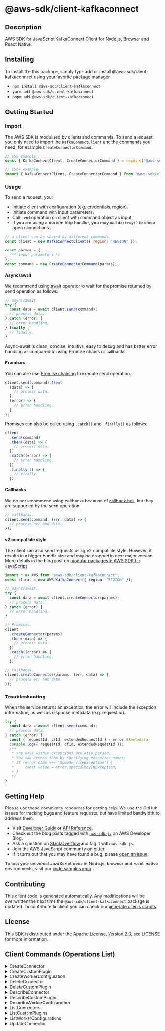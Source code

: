 <!-- generated file, do not edit directly -->

# @aws-sdk/client-kafkaconnect

## Description

AWS SDK for JavaScript KafkaConnect Client for Node.js, Browser and React Native.

<p/>

## Installing

To install the this package, simply type add or install @aws-sdk/client-kafkaconnect
using your favorite package manager:

- `npm install @aws-sdk/client-kafkaconnect`
- `yarn add @aws-sdk/client-kafkaconnect`
- `pnpm add @aws-sdk/client-kafkaconnect`

## Getting Started

### Import

The AWS SDK is modulized by clients and commands.
To send a request, you only need to import the `KafkaConnectClient` and
the commands you need, for example `CreateConnectorCommand`:

```js
// ES5 example
const { KafkaConnectClient, CreateConnectorCommand } = require("@aws-sdk/client-kafkaconnect");
```

```ts
// ES6+ example
import { KafkaConnectClient, CreateConnectorCommand } from "@aws-sdk/client-kafkaconnect";
```

### Usage

To send a request, you:

- Initiate client with configuration (e.g. credentials, region).
- Initiate command with input parameters.
- Call `send` operation on client with command object as input.
- If you are using a custom http handler, you may call `destroy()` to close open connections.

```js
// a client can be shared by different commands.
const client = new KafkaConnectClient({ region: "REGION" });

const params = {
  /** input parameters */
};
const command = new CreateConnectorCommand(params);
```

#### Async/await

We recommend using [await](https://developer.mozilla.org/en-US/docs/Web/JavaScript/Reference/Operators/await)
operator to wait for the promise returned by send operation as follows:

```js
// async/await.
try {
  const data = await client.send(command);
  // process data.
} catch (error) {
  // error handling.
} finally {
  // finally.
}
```

Async-await is clean, concise, intuitive, easy to debug and has better error handling
as compared to using Promise chains or callbacks.

#### Promises

You can also use [Promise chaining](https://developer.mozilla.org/en-US/docs/Web/JavaScript/Guide/Using_promises#chaining)
to execute send operation.

```js
client.send(command).then(
  (data) => {
    // process data.
  },
  (error) => {
    // error handling.
  }
);
```

Promises can also be called using `.catch()` and `.finally()` as follows:

```js
client
  .send(command)
  .then((data) => {
    // process data.
  })
  .catch((error) => {
    // error handling.
  })
  .finally(() => {
    // finally.
  });
```

#### Callbacks

We do not recommend using callbacks because of [callback hell](http://callbackhell.com/),
but they are supported by the send operation.

```js
// callbacks.
client.send(command, (err, data) => {
  // process err and data.
});
```

#### v2 compatible style

The client can also send requests using v2 compatible style.
However, it results in a bigger bundle size and may be dropped in next major version. More details in the blog post
on [modular packages in AWS SDK for JavaScript](https://aws.amazon.com/blogs/developer/modular-packages-in-aws-sdk-for-javascript/)

```ts
import * as AWS from "@aws-sdk/client-kafkaconnect";
const client = new AWS.KafkaConnect({ region: "REGION" });

// async/await.
try {
  const data = await client.createConnector(params);
  // process data.
} catch (error) {
  // error handling.
}

// Promises.
client
  .createConnector(params)
  .then((data) => {
    // process data.
  })
  .catch((error) => {
    // error handling.
  });

// callbacks.
client.createConnector(params, (err, data) => {
  // process err and data.
});
```

### Troubleshooting

When the service returns an exception, the error will include the exception information,
as well as response metadata (e.g. request id).

```js
try {
  const data = await client.send(command);
  // process data.
} catch (error) {
  const { requestId, cfId, extendedRequestId } = error.$$metadata;
  console.log({ requestId, cfId, extendedRequestId });
  /**
   * The keys within exceptions are also parsed.
   * You can access them by specifying exception names:
   * if (error.name === 'SomeServiceException') {
   *     const value = error.specialKeyInException;
   * }
   */
}
```

## Getting Help

Please use these community resources for getting help.
We use the GitHub issues for tracking bugs and feature requests, but have limited bandwidth to address them.

- Visit [Developer Guide](https://docs.aws.amazon.com/sdk-for-javascript/v3/developer-guide/welcome.html)
  or [API Reference](https://docs.aws.amazon.com/AWSJavaScriptSDK/v3/latest/index.html).
- Check out the blog posts tagged with [`aws-sdk-js`](https://aws.amazon.com/blogs/developer/tag/aws-sdk-js/)
  on AWS Developer Blog.
- Ask a question on [StackOverflow](https://stackoverflow.com/questions/tagged/aws-sdk-js) and tag it with `aws-sdk-js`.
- Join the AWS JavaScript community on [gitter](https://gitter.im/aws/aws-sdk-js-v3).
- If it turns out that you may have found a bug, please [open an issue](https://github.com/aws/aws-sdk-js-v3/issues/new/choose).

To test your universal JavaScript code in Node.js, browser and react-native environments,
visit our [code samples repo](https://github.com/aws-samples/aws-sdk-js-tests).

## Contributing

This client code is generated automatically. Any modifications will be overwritten the next time the `@aws-sdk/client-kafkaconnect` package is updated.
To contribute to client you can check our [generate clients scripts](https://github.com/aws/aws-sdk-js-v3/tree/main/scripts/generate-clients).

## License

This SDK is distributed under the
[Apache License, Version 2.0](http://www.apache.org/licenses/LICENSE-2.0),
see LICENSE for more information.

## Client Commands (Operations List)

<details>
<summary>
CreateConnector
</summary>

[Command API Reference](https://docs.aws.amazon.com/AWSJavaScriptSDK/v3/latest/clients/client-kafkaconnect/classes/createconnectorcommand.html) / [Input](https://docs.aws.amazon.com/AWSJavaScriptSDK/v3/latest/clients/client-kafkaconnect/interfaces/createconnectorcommandinput.html) / [Output](https://docs.aws.amazon.com/AWSJavaScriptSDK/v3/latest/clients/client-kafkaconnect/interfaces/createconnectorcommandoutput.html)

</details>
<details>
<summary>
CreateCustomPlugin
</summary>

[Command API Reference](https://docs.aws.amazon.com/AWSJavaScriptSDK/v3/latest/clients/client-kafkaconnect/classes/createcustomplugincommand.html) / [Input](https://docs.aws.amazon.com/AWSJavaScriptSDK/v3/latest/clients/client-kafkaconnect/interfaces/createcustomplugincommandinput.html) / [Output](https://docs.aws.amazon.com/AWSJavaScriptSDK/v3/latest/clients/client-kafkaconnect/interfaces/createcustomplugincommandoutput.html)

</details>
<details>
<summary>
CreateWorkerConfiguration
</summary>

[Command API Reference](https://docs.aws.amazon.com/AWSJavaScriptSDK/v3/latest/clients/client-kafkaconnect/classes/createworkerconfigurationcommand.html) / [Input](https://docs.aws.amazon.com/AWSJavaScriptSDK/v3/latest/clients/client-kafkaconnect/interfaces/createworkerconfigurationcommandinput.html) / [Output](https://docs.aws.amazon.com/AWSJavaScriptSDK/v3/latest/clients/client-kafkaconnect/interfaces/createworkerconfigurationcommandoutput.html)

</details>
<details>
<summary>
DeleteConnector
</summary>

[Command API Reference](https://docs.aws.amazon.com/AWSJavaScriptSDK/v3/latest/clients/client-kafkaconnect/classes/deleteconnectorcommand.html) / [Input](https://docs.aws.amazon.com/AWSJavaScriptSDK/v3/latest/clients/client-kafkaconnect/interfaces/deleteconnectorcommandinput.html) / [Output](https://docs.aws.amazon.com/AWSJavaScriptSDK/v3/latest/clients/client-kafkaconnect/interfaces/deleteconnectorcommandoutput.html)

</details>
<details>
<summary>
DeleteCustomPlugin
</summary>

[Command API Reference](https://docs.aws.amazon.com/AWSJavaScriptSDK/v3/latest/clients/client-kafkaconnect/classes/deletecustomplugincommand.html) / [Input](https://docs.aws.amazon.com/AWSJavaScriptSDK/v3/latest/clients/client-kafkaconnect/interfaces/deletecustomplugincommandinput.html) / [Output](https://docs.aws.amazon.com/AWSJavaScriptSDK/v3/latest/clients/client-kafkaconnect/interfaces/deletecustomplugincommandoutput.html)

</details>
<details>
<summary>
DescribeConnector
</summary>

[Command API Reference](https://docs.aws.amazon.com/AWSJavaScriptSDK/v3/latest/clients/client-kafkaconnect/classes/describeconnectorcommand.html) / [Input](https://docs.aws.amazon.com/AWSJavaScriptSDK/v3/latest/clients/client-kafkaconnect/interfaces/describeconnectorcommandinput.html) / [Output](https://docs.aws.amazon.com/AWSJavaScriptSDK/v3/latest/clients/client-kafkaconnect/interfaces/describeconnectorcommandoutput.html)

</details>
<details>
<summary>
DescribeCustomPlugin
</summary>

[Command API Reference](https://docs.aws.amazon.com/AWSJavaScriptSDK/v3/latest/clients/client-kafkaconnect/classes/describecustomplugincommand.html) / [Input](https://docs.aws.amazon.com/AWSJavaScriptSDK/v3/latest/clients/client-kafkaconnect/interfaces/describecustomplugincommandinput.html) / [Output](https://docs.aws.amazon.com/AWSJavaScriptSDK/v3/latest/clients/client-kafkaconnect/interfaces/describecustomplugincommandoutput.html)

</details>
<details>
<summary>
DescribeWorkerConfiguration
</summary>

[Command API Reference](https://docs.aws.amazon.com/AWSJavaScriptSDK/v3/latest/clients/client-kafkaconnect/classes/describeworkerconfigurationcommand.html) / [Input](https://docs.aws.amazon.com/AWSJavaScriptSDK/v3/latest/clients/client-kafkaconnect/interfaces/describeworkerconfigurationcommandinput.html) / [Output](https://docs.aws.amazon.com/AWSJavaScriptSDK/v3/latest/clients/client-kafkaconnect/interfaces/describeworkerconfigurationcommandoutput.html)

</details>
<details>
<summary>
ListConnectors
</summary>

[Command API Reference](https://docs.aws.amazon.com/AWSJavaScriptSDK/v3/latest/clients/client-kafkaconnect/classes/listconnectorscommand.html) / [Input](https://docs.aws.amazon.com/AWSJavaScriptSDK/v3/latest/clients/client-kafkaconnect/interfaces/listconnectorscommandinput.html) / [Output](https://docs.aws.amazon.com/AWSJavaScriptSDK/v3/latest/clients/client-kafkaconnect/interfaces/listconnectorscommandoutput.html)

</details>
<details>
<summary>
ListCustomPlugins
</summary>

[Command API Reference](https://docs.aws.amazon.com/AWSJavaScriptSDK/v3/latest/clients/client-kafkaconnect/classes/listcustompluginscommand.html) / [Input](https://docs.aws.amazon.com/AWSJavaScriptSDK/v3/latest/clients/client-kafkaconnect/interfaces/listcustompluginscommandinput.html) / [Output](https://docs.aws.amazon.com/AWSJavaScriptSDK/v3/latest/clients/client-kafkaconnect/interfaces/listcustompluginscommandoutput.html)

</details>
<details>
<summary>
ListWorkerConfigurations
</summary>

[Command API Reference](https://docs.aws.amazon.com/AWSJavaScriptSDK/v3/latest/clients/client-kafkaconnect/classes/listworkerconfigurationscommand.html) / [Input](https://docs.aws.amazon.com/AWSJavaScriptSDK/v3/latest/clients/client-kafkaconnect/interfaces/listworkerconfigurationscommandinput.html) / [Output](https://docs.aws.amazon.com/AWSJavaScriptSDK/v3/latest/clients/client-kafkaconnect/interfaces/listworkerconfigurationscommandoutput.html)

</details>
<details>
<summary>
UpdateConnector
</summary>

[Command API Reference](https://docs.aws.amazon.com/AWSJavaScriptSDK/v3/latest/clients/client-kafkaconnect/classes/updateconnectorcommand.html) / [Input](https://docs.aws.amazon.com/AWSJavaScriptSDK/v3/latest/clients/client-kafkaconnect/interfaces/updateconnectorcommandinput.html) / [Output](https://docs.aws.amazon.com/AWSJavaScriptSDK/v3/latest/clients/client-kafkaconnect/interfaces/updateconnectorcommandoutput.html)

</details>
